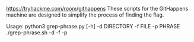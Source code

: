 https://tryhackme.com/room/githappens
These scripts for the GitHappens machine are designed to simplify the process of finding the flag.

Usage:
python3 grep-phrase.py [-h] -d DIRECTORY -f FILE -p PHRASE
./grep-phrase.sh -d <directory> -f <file> -p <phrase>
